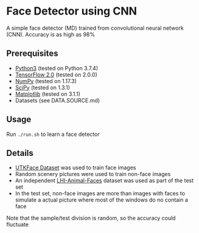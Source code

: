 # Face Detector using CNN

A simple face detector (MD) trained from convolutional neural network (CNN).
Accuracy is as high as 98%

## Prerequisites
* [Python3](https://www.python.org/) (tested on Python 3.7.4)
* [TensorFlow 2.0](https://www.tensorflow.org/) (tested on 2.0.0)
* [NumPy](https://numpy.org/) (tested on 1.17.3)
* [SciPy](https://www.scipy.org/) (tested on 1.3.1)
* [Matplotlib](https://matplotlib.org/) (tested on 3.1.1)
* Datasets (see DATA.SOURCE.md)

## Usage
Run `./run.sh` to learn a face detector

## Details
* [UTKFace Dataset](https://susanqq.github.io/UTKFace/) was used to train face
images
* Random scenery pictures were used to train non-face images
* An independent [LHI-Animal-Faces](http://www.stat.ucla.edu/~zzsi/HiT/exp5.html) dataset was used as part of the test set
* In the test set, non-face images are more than images with faces to simulate
a actual picture where most of the windows do no contain a face

Note that the sample/test division is random, so the accuracy could fluctuate
